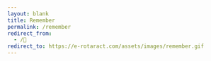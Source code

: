 ```yaml
---
layout: blank
title: Remember
permalink: /remember
redirect_from:
  - /🔔
redirect_to: https://e-rotaract.com/assets/images/remember.gif
---
```


